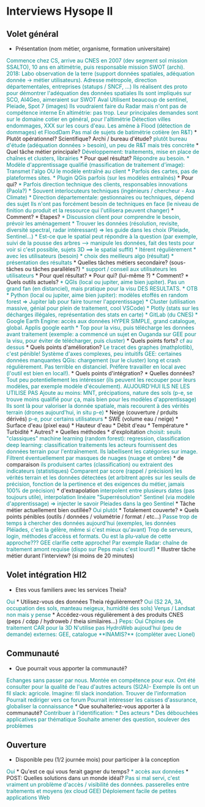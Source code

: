 # Interviews Hysope II

## Volet général

* Présentation (nom métier, organisme, formation universitaire)
<span class="user-answer">
Commence chez CS, arrive au CNES en 2007 (dev segment sol mission SSALTO), 10 ans en altimétrie, puis responsable mission SWOT (archi).
2018: Labo observation de la terre (support données spatiales, adéquation donnée -> métier utilisateurs). Adresse métropole, direction départementales, entreprises (statups / SNCF, ...)
Ils réalisent des proto pour démontrer l'adéquation des données spatiales
Ils sont impliqués sur SCO, AI4Geo, aimeraient sur SWOT Aval
Utilisent beaucoup de sentinel, Pleiade, Spot 7 (images)
Ils voudraient faire du Radar mais n'ont pas de compétence interne
En altimétrie: pas trop. Leur principales demandes sont sur le domaine cotier en général, pour l'altimétrie
Détection villes endommages, XXX sur les cours d'eau. 
Les amène à Flood (détection de dommages) et FloodDam
Pas mal de sujets de batimétrie cotière (en R&T)
</span>
  * Plutôt opérationnel? Scientifique? Archi / bureau d'étude?
<span class="user-answer">
plutôt bureau d'étude (adéquation données > besoin), un peu de R&T mais très concrète
</span>
* Quel tâche métier principale? 
<span class="user-answer">
Développement: traitements, mise en place de chaînes et clusters, librairies
</span>
  * Pour quel résultat?
<span class="user-answer">
Répondre au besoin. 
* Modèle d'apprentissage qualifié (massification de traitement d'image): Transmet l'algo OU le modèle entraîné au client
* Parfois des cartes, pas de plateformes sites.
* Plugin QGis parfois (sur les modèles entraînés)
</span>
  * Pour qui?
<span class="user-answer">
* Parfois direction technique des clients, responsables innovations (Paola?)
* Souvent interlocuteurs techniques (ingénieurs / chercheur - Axa Climate)
* Direction départementale: gestionnaires ou techniques, dépend des sujet
Ils n'ont pas forcément besoin de techniques en face (le niveau de finition du produit et la ressource qui l'utilisera peuvent changer)
</span>
  * Comment?
<span class="user-answer">
</span>
  * Etapes?
<span class="user-answer">
* Discussion client pour comprendre le besoin, prévoir les aménagement
* Trouver les données (résolution, revisite, diversité spectral, radar intéressant) => les guide dans les choix (Pleiade, Sentinel...)
  * Est-ce que le spatial peut répondre à la question (par exemple, suivi de la pousse des arbres --> manipule les données, fait des tests pour voir si c'est possible, sujets 3D ==> le spatial suffit)
* Itérent régulièrement 
  * avec les utilisateurs (besoin)
  * choix des meilleurs algo (résultat)
  * présentation des résultats
</span>
* Quelles tâches métiers secondaire? (sous-tâches ou tâches parallèles?)
<span class="user-answer">
* support / conseil aux utilisateurs les utilisateurs
</span>
  * Pour quel résultat?
<span class="user-answer">

</span>
  * Pour qui? (lui-même ?)
<span class="user-answer">

</span>
  * Comment?
<span class="user-answer">

</span>
* Quels outils actuels?
<span class="user-answer">
* QGIs (local ou jupiter, aime bien jupiter). Pas un grand fan (en distanciel), mais pratique pour la visu DES RESULTATS.
* OTB
* Python (local ou jupiter, aime bien jupiter): modèles etoffés en random forest => Jupiter lab pour faire tourner l'apprentissage)
* Cluster (utilisation massive, génial pour plein de traitement, cool VSCode)
* Plotly (stats sur les décharges illégales, représentation des stats en carte)
* GitLab (du CNES)
* Google Earth Engine: accès aux données HYPER SIMPLE, grand catalogue, global. Applis google earth
  * Top pour la visu, puis télécharge les données avant traitement (exemple: a commencé un sujet en Ouganda sur GEE pour la visu, pour éviter de télécharger, puis cluster)
</span>
  * Quels points forts?
<span class="user-answer">
cf au dessus
</span>
  * Quels points d'amélioration?
<span class="user-answer">
Le tracet des graphes (mathplotlib), c'est pénible! Système d'axes complexes, peu intuitifs
GEE: certaines données manquantes
QGis: chargement (sur le cluster) long et crash régulièrement. Pas terrible en distanciel. Préfère travailler en local avec (l'outil est bien en local!).
</span>
  * Quels points d'intégration?
<span class="user-answer">

</span>
* Quelles données? 
<span class="user-answer">
Tout peu potentiellement les intéresser (ils peuvent les recouper pour leurs modèles, par exemple modèle d'écoulement). AUJOURD'HUI ILS NE LES UTILISE PAS
Ajoute au moins: MNT, précipations, nature des sols (p-e, se trouve moins qualifié pour ça, mais bien pour les modèles d'apprentissage)
Ils sont là pour valoriser la donnée spatiale, mais recourent à des vérités terrain (drones aujourd'hui, in situ p-e)
</span>
  * Neige (couverture / prduits dérivés)
<span class="user-answer">
p-e, pour certains utilisateurs
</span>
  * SWE (volume eau / neige)
<span class="user-answer">

</span>
  * Surface d'eau (pixel eau)
<span class="user-answer">

</span>
  * Hauteur d'eau
<span class="user-answer">

</span>
  * Débit d'eau
<span class="user-answer">

</span>
  * Température
<span class="user-answer">

</span>
  * Turbidité
<span class="user-answer">

</span>
  * Autres?
<span class="user-answer">

</span>
* Quelles méthodes
  * d'exploitation
<span class="user-answer">
choisit:
seuils "classiques"
machine learning (random forest): regression, classification
deep learning: classification
traitements
les acteurs fournissent des données terrain pour l'entraînement. Ils labellisent les catégories sur image.
Filtrent éventuellement par masques de nuages (nuage et ombre)
</span>
  * de comparaison
<span class="user-answer">
ils produisent cartes (classification) ou extraient des indicateurs (statistiques)
Comparent par score (rappel / précision) les vérités terrain et les données détectées (et arbitrent après sur les seuils de précision, fonction de la pertinence et des exigences du métier, jamais 100% de précision)
</span>
  * d'extrapolation
<span class="user-answer">
interpolent entre plusieurs dates (pas toujours utile), interpolation linéaire
"Superrésolution" Sentinel (via modèle d'apprentissage) => injecter le savoir Pleiades dans la geo Sentinel
</span>
* Tâche métier actuellement bien outillée?
<span class="user-answer">
Oui plutôt
</span>
  * Totalement couverte?
<span class="user-answer">

</span>
* Quels points pénibles (outils / données / volumétrie / format / etc...)
<span class="user-answer">
Passe trop de temps à chercher des données aujourd'hui (exemples, les données Pléïades, c'est la gélère, même si c'est mieux qu'avant)
Trop de serveurs, login, méthodes d'accèss et formats. Ou est la plu-value de cette approche??? GEE clarifie cette approche!
Par exemple Radar: chaîne de traitement amont requise (dispo sur Peps mais c'est lourd!)
</span>
* Illustrer tâche métier durant l'interview? (si moins de 20 minutes)
<span class="user-answer">

</span>

## Volet intégration HI2

* Etes vous familiers avec les services Theia?
<span class="user-answer">
Oui
</span>
* Utilisez-vous des données Theia régulièrement?
<span class="user-answer">
Oui (S2 2A, 3A, occupation des sols, manteau neigeux, humidité des sols) Venµs / Landsat non mais y pense
</span>
* Accédez-vous régulièrement à des produits CNES (peps / cdpp / hydroweb / theia similaires...)
<span class="user-answer">
Peps: Oui
Chpines de traitement CAR pour la 3D
N'utilise pas HydroWeb aujoud'hui (peu de demande)
externes: GEE, catalogue **INAMIS?** (compléter avec Lionel)
</span>

## Communauté

* Que pourrait vous apporter la communauté?
<span class="user-answer">
Echanges sans passer par nous. 
Montée en compétence pour eux. Ont été consulter pour la qualité de l'eau d'autres acteurs (SI2A)- Exemple ils ont un fil slack: agricole. Imagine: fil slack inondation. 
Trouver de l'information
Pourrait rediriger vers ce forum
Pourrait intéresser les caisses d'assurance, globaliser la connaissance
</span>
* Que souhaiteriez-vous apporter à la communauté?
<span class="user-answer">
Contribuer à l'identification:
* Des acteurs
* Des débouchées applicatives par thématique
Souhaite amener des question, soulever des problèmes
</span>

## Ouverture

* Disponible peu (1/2 journée mois) pour participer à la conception
<span class="user-answer">
Oui
</span>
* Qu'est ce qui vous ferait gagner du temps?
<span class="user-answer">
* accès aux données
</span>
* POST: Quelles solutions dans un monde idéal?
<span class="user-answer">
Pas si mal servi, c'est vraiment un problème d'accès / visibilité des données.
passerelles entre traitements et moyens (ex cloud GEE)
Déploiement facile de petites applications Web
</span>

<style>
.user-answer {
  color: darkcyan;  
}
</style>
